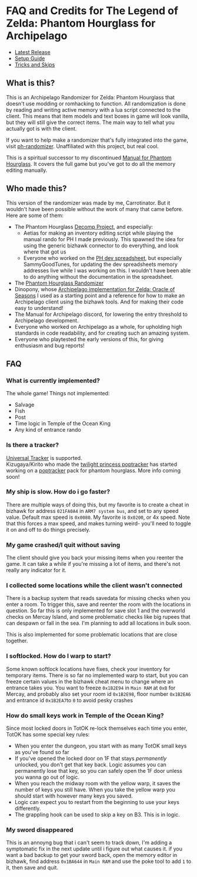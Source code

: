 # FAQ and Credits for The Legend of Zelda: Phantom Hourglass for Archipelago

- [Latest Release](https://github.com/carrotinator/Archipelago/releases)
- [Setup Guide](https://github.com/carrotinator/Archipelago/blob/main/worlds/tloz_ph/docs/setup.md)
- [Tricks and Skips](https://github.com/carrotinator/Archipelago/blob/main/worlds/tloz_ph/docs/tricks_and_skips.md)

## What is this?
This is an Archipelago Randomizer for Zelda: Phantom Hourglass that doesn't use modding or romhacking to function. All randomization 
is done by reading and writing active memory with a lua script connected to the client. This means that item models and 
text boxes in game will look vanilla, but they will still give the correct items. The main way to tell what you actually 
got is with the client.

If you want to help make a randomizer that's fully integrated into the game, visit [ph-randomizer](https://github.com/phst-randomizer/ph-randomizer). Unaffiliated with this project, but real cool.

This is a spiritual successor to my discontinued [Manual for Phantom Hourglass](https://github.com/carrotinator/manual_phantomhourglass_carrot). It covers the full game but you've got to do all the memory editing manually.

## Who made this?
This version of the randomizer was made by me, Carrotinator. But it wouldn't have been possible without the work of many that came before. Here are some of them:
 * The Phantom Hourglass [Decomp Project](https://github.com/AetiasHax/ph), and especially: 
   * Aetias for making an inventory editing script while playing the manual rando for PH I made previously. This spawned the idea for using the generic bizhawk connector to do everything, and look where that got us
   * Everyone who worked on the [PH dev spreadsheet](https://docs.google.com/spreadsheets/d/1_4Bo1IxLDtaytXj7SQFIAtt9QbPfYDTGZ-CDNf0DXJA/edit?gid=0#gid=0), but especially SammyGoodTunes, for updating the dev spreadsheets memory addresses live while I was working on this. I wouldn't have been able to do anything without the documentation in the spreadsheet.
 * The [Phantom Hourglass Randomizer](https://github.com/phst-randomizer/ph-randomizer)
 * Dinopony, whose [Archipelago implementation for Zelda: Oracle of Seasons](https://github.com/Dinopony/ArchipelagoOoS/releases) I used as a starting point and a reference for how to make an Archipelago client using the bizhawk tools. And for making their code easy to understand!
 * The Manual for Archipelago discord, for lowering the entry threshold to Archipelago development.
 * Everyone who worked on Archipelago as a whole, for upholding high standards in code readability, and for creating such an amazing system.
 * Everyone who playtested the early versions of this, for giving enthusiasm and bug reports!

## FAQ

### What is currently implemented?

The whole game!
Things not implemented:
- Salvage
- Fish
- Post
- Time logic in Temple of the Ocean King
- Any kind of entrance rando

### Is there a tracker?

[Universal Tracker](https://github.com/FarisTheAncient/Archipelago/releases) is supported.  
Kizugaya/Kirito who made the [twilight princess poptracker](https://github.com/Kizugaya/TPRAP_poptracker) has started
working on a [poptracker](https://github.com/black-sliver/PopTracker) pack for phantom hourglass. More info coming soon!

### My ship is slow. How do i go faster?

There are multiple ways of doing this, but my favorite is to create a cheat in bizhawk for address `021FA0A4` in 
`ARM7 system bus`, and set to any speed value. Default max speed is ``0x0080``.  My favorite is `0x0200`, or 4x speed.
Note that this forces a max speed, and makes turning weird- you'll need to toggle it on and off to do things precisely.


### My game crashed/I quit without saving

The client should give you back your missing items when you reenter the game. It can take a while if you're missing a 
lot of items, and there's not really any indicator for it.

### I collected some locations while the client wasn't connected

There is a backup system that reads savedata for missing checks when you enter a room. To trigger this, save and 
reenter the room with the locations in question. So far this is only implemented for save slot 1 and the overworld 
checks on Mercay Island, and some problematic checks like big rupees that can despawn or fall in the sea. I'm planning 
to add all locations in bulk soon.

This is also implemented for some problematic locations that are close together.

### I softlocked. How do I warp to start?

Some known softlock locations have fixes, check your inventory for temporary items.
There is so far no implemented warp to start, but you can freeze certain values in the bizhawk cheat menu to change where an entrance takes you.
You want to freeze `0x1B2E94` in `Main RAM` at `0xB` for Mercay, and probably also set your room id `0x1B2E98`, floor number `0x1B2EA6` and entrance id `0x1B2EA7`to `0` to avoid pesky crashes

### How do small keys work in Temple of the Ocean King?

Since most locked doors in TotOK re-lock themselves each time you enter, TotOK has some special key rules:
* When you enter the dungeon, you start with as many TotOK small keys as you've found so far
* If you've opened the locked door on 1F that stays *permanently* unlocked, you don't get that key back. Logic assumes you can permanently lose that key, so you can safely open the 1F door unless you wanna go out of logic.
* When you reach the midway room with the yellow warp, it saves the number of keys you still have. When you take the yellow warp you should start with however many keys you saved.
* Logic can expect you to restart from the beginning to use your keys differently.
* The grappling hook can be used to skip a key on B3. This is in logic.

### My sword disappeared
This is an annoyng bug that i can't seem to track down, I'm adding a symptomatic fix in the next update until i figure out what causes it. if you want a bad backup to get your sword back, open the memory editor in bizhawk, find address `0x1BA644` in `Main RAM` and use the poke tool to add `1` to it, then save and quit.
